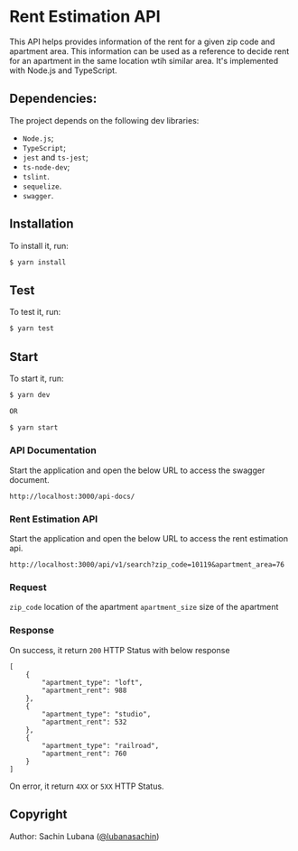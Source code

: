 # Rent Estimation API

This API helps provides information of the rent for a given zip code and apartment area.
This information can be used as a reference to decide rent for an apartment in the same location wtih similar area.
It's implemented with Node.js and TypeScript. 

## Dependencies:

The project depends on the following dev libraries:
* `Node.js`;
* `TypeScript`;
* `jest` and `ts-jest`;
* `ts-node-dev`;
* `tslint`.
* `sequelize`.
* `swagger`.


## Installation

To install it, run:

```sh
$ yarn install
```


## Test

To test it, run:

```sh
$ yarn test
```


## Start

To start it, run:

```sh
$ yarn dev

OR

$ yarn start
```


### API Documentation

Start the application and open the below URL to access the swagger document.

```
http://localhost:3000/api-docs/
```

### Rent Estimation API

Start the application and open the below URL to access the rent estimation api.

```
http://localhost:3000/api/v1/search?zip_code=10119&apartment_area=76
```

### Request

`zip_code` location of the apartment
`apartment_size` size of the apartment


### Response

On success, it return `200` HTTP Status with below response

```
[
    {
        "apartment_type": "loft",
        "apartment_rent": 988
    },
    {
        "apartment_type": "studio",
        "apartment_rent": 532
    },
    {
        "apartment_type": "railroad", 
        "apartment_rent": 760
    }
]
```

On error, it return `4XX` or `5XX` HTTP Status.

## Copyright

Author: Sachin Lubana ([@lubanasachin](https://github.com/sachinlubana26))


